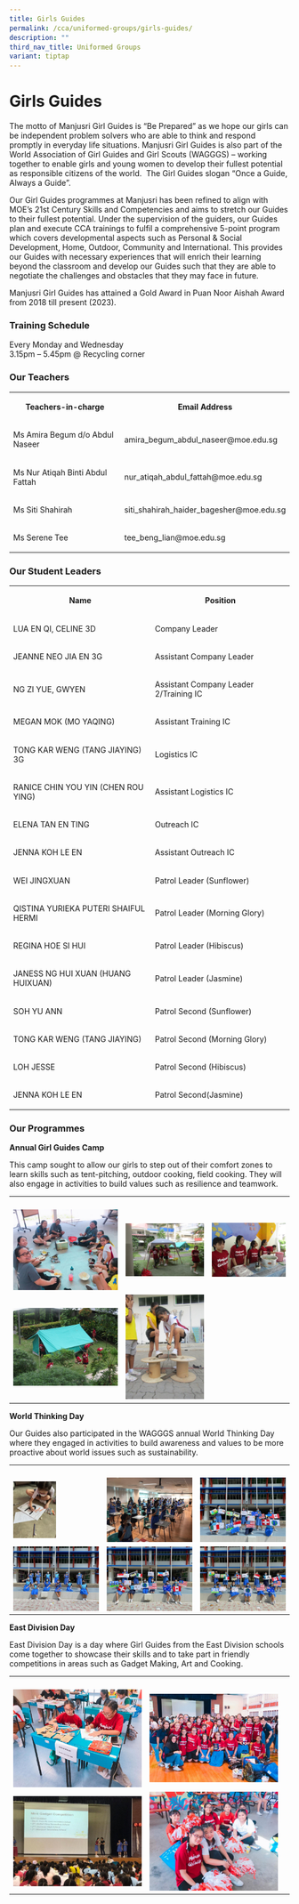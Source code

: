 ```yaml
---
title: Girls Guides
permalink: /cca/uniformed-groups/girls-guides/
description: ""
third_nav_title: Uniformed Groups
variant: tiptap
---
```

<h1><strong>Girls Guides</strong></h1>
<p>The motto of&nbsp;Manjusri Girl Guides is “Be Prepared” as we hope our
girls can be independent problem solvers who are able to think and respond
promptly in everyday life situations. Manjusri Girl Guides is also part
of the World Association of Girl Guides and Girl Scouts (WAGGGS) – working
together to enable girls and young women to develop their fullest potential
as responsible citizens of the world.&nbsp; The Girl Guides slogan “Once
a Guide, Always a Guide”.&nbsp;</p>
<p>Our Girl Guides programmes at Manjusri has been refined to align with
MOE’s 21st&nbsp;Century Skills and Competencies and aims to stretch our
Guides to their fullest potential. Under the supervision of the guiders,
our Guides plan and execute CCA trainings to fulfil a comprehensive 5-point
program which covers developmental aspects such as Personal &amp; Social
Development, Home, Outdoor, Community and International. This provides
our Guides with necessary experiences that will enrich their learning beyond
the classroom and develop our Guides such that they are able to negotiate
the challenges and obstacles that they may face in future.</p>
<p>Manjusri Girl Guides has attained a Gold Award in Puan Noor Aishah Award
from 2018 till present (2023).&nbsp;</p>
<h3><strong>Training Schedule</strong></h3>
<p>Every Monday and Wednesday
<br>3.15pm – 5.45pm @ Recycling corner</p>
<h3><strong>Our Teachers</strong></h3>
<table style="minWidth: 50px">
<colgroup>
<col>
<col>
</colgroup>
<tbody>
<tr>
<th rowspan="1" colspan="1">
<p>Teachers-in-charge</p>
</th>
<th rowspan="1" colspan="1">
<p>Email Address</p>
</th>
</tr>
<tr>
<td rowspan="1" colspan="1">
<p>Ms Amira Begum d/o Abdul Naseer</p>
</td>
<td rowspan="1" colspan="1">
<p>amira_begum_abdul_naseer@moe.edu.sg</p>
</td>
</tr>
<tr>
<td rowspan="1" colspan="1">
<p>Ms Nur Atiqah Binti Abdul Fattah</p>
</td>
<td rowspan="1" colspan="1">
<p>nur_atiqah_abdul_fattah@moe.edu.sg</p>
</td>
</tr>
<tr>
<td rowspan="1" colspan="1">
<p>Ms Siti Shahirah</p>
</td>
<td rowspan="1" colspan="1">
<p>siti_shahirah_haider_bagesher@moe.edu.sg</p>
</td>
</tr>
<tr>
<td rowspan="1" colspan="1">
<p>Ms Serene Tee</p>
</td>
<td rowspan="1" colspan="1">
<p>tee_beng_lian@moe.edu.sg</p>
</td>
</tr>
</tbody>
</table>
<h3><strong>Our Student Leaders</strong></h3>
<table style="minWidth: 50px">
<colgroup>
<col>
<col>
</colgroup>
<tbody>
<tr>
<th rowspan="1" colspan="1">
<p>Name</p>
</th>
<th rowspan="1" colspan="1">
<p>Position</p>
</th>
</tr>
<tr>
<td rowspan="1" colspan="1">
<p>LUA EN QI, CELINE 3D</p>
</td>
<td rowspan="1" colspan="1">
<p>Company Leader</p>
</td>
</tr>
<tr>
<td rowspan="1" colspan="1">
<p>JEANNE NEO JIA EN 3G</p>
</td>
<td rowspan="1" colspan="1">
<p>Assistant Company Leader</p>
</td>
</tr>
<tr>
<td rowspan="1" colspan="1">
<p>NG ZI YUE, GWYEN</p>
</td>
<td rowspan="1" colspan="1">
<p>Assistant Company Leader 2/Training IC</p>
</td>
</tr>
<tr>
<td rowspan="1" colspan="1">
<p>MEGAN MOK (MO YAQING)</p>
</td>
<td rowspan="1" colspan="1">
<p>Assistant Training IC</p>
</td>
</tr>
<tr>
<td rowspan="1" colspan="1">
<p>TONG KAR WENG (TANG JIAYING) 3G</p>
</td>
<td rowspan="1" colspan="1">
<p>Logistics IC</p>
</td>
</tr>
<tr>
<td rowspan="1" colspan="1">
<p>RANICE CHIN YOU YIN (CHEN ROU YING)</p>
</td>
<td rowspan="1" colspan="1">
<p>Assistant Logistics IC</p>
</td>
</tr>
<tr>
<td rowspan="1" colspan="1">
<p>ELENA TAN EN TING</p>
</td>
<td rowspan="1" colspan="1">
<p>Outreach IC</p>
</td>
</tr>
<tr>
<td rowspan="1" colspan="1">
<p>JENNA KOH LE EN</p>
</td>
<td rowspan="1" colspan="1">
<p>Assistant Outreach IC</p>
</td>
</tr>
<tr>
<td rowspan="1" colspan="1">
<p>WEI JINGXUAN</p>
</td>
<td rowspan="1" colspan="1">
<p>Patrol Leader (Sunflower)</p>
</td>
</tr>
<tr>
<td rowspan="1" colspan="1">
<p>QISTINA YURIEKA PUTERI SHAIFUL HERMI</p>
</td>
<td rowspan="1" colspan="1">
<p>Patrol Leader (Morning Glory)</p>
</td>
</tr>
<tr>
<td rowspan="1" colspan="1">
<p>REGINA HOE SI HUI</p>
</td>
<td rowspan="1" colspan="1">
<p>Patrol Leader (Hibiscus)</p>
</td>
</tr>
<tr>
<td rowspan="1" colspan="1">
<p>JANESS NG HUI XUAN (HUANG HUIXUAN)</p>
</td>
<td rowspan="1" colspan="1">
<p>Patrol Leader (Jasmine)</p>
</td>
</tr>
<tr>
<td rowspan="1" colspan="1">
<p>SOH YU ANN</p>
</td>
<td rowspan="1" colspan="1">
<p>Patrol Second (Sunflower)</p>
</td>
</tr>
<tr>
<td rowspan="1" colspan="1">
<p>TONG KAR WENG (TANG JIAYING)</p>
</td>
<td rowspan="1" colspan="1">
<p>Patrol Second (Morning Glory)</p>
</td>
</tr>
<tr>
<td rowspan="1" colspan="1">
<p>LOH JESSE</p>
</td>
<td rowspan="1" colspan="1">
<p>Patrol Second (Hibiscus)</p>
</td>
</tr>
<tr>
<td rowspan="1" colspan="1">
<p>JENNA KOH LE EN</p>
</td>
<td rowspan="1" colspan="1">
<p>Patrol Second(Jasmine)</p>
</td>
</tr>
</tbody>
</table>
<h3><strong>Our Programmes</strong></h3>
<p><strong>Annual Girl Guides Camp</strong>
</p>
<p>This camp sought to allow our girls to step out of their comfort zones
to learn skills such as tent-pitching, outdoor cooking, field cooking.
They will also engage in activities to build values such as resilience
and teamwork.</p>
<table style="minWidth: 75px">
<colgroup>
<col>
<col>
<col>
</colgroup>
<tbody>
<tr>
<th rowspan="1" colspan="1">
<p></p>
</th>
<th rowspan="1" colspan="1">
<p></p>
</th>
<th rowspan="1" colspan="1">
<p></p>
</th>
</tr>
<tr>
<td rowspan="1" colspan="1">
<div class="isomer-image-wrapper">
<img style="width: 100%" height="auto" width="100%" alt="" src="/images/Cca/Girls%20Guides/gg6.png">
</div>
</td>
<td rowspan="1" colspan="1">
<div class="isomer-image-wrapper">
<img style="width: 100%" height="auto" width="100%" alt="" src="/images/Cca/Girls%20Guides/gg4.png">
</div>
</td>
<td rowspan="1" colspan="1">
<div class="isomer-image-wrapper">
<img style="width: 100%" height="auto" width="100%" alt="" src="/images/Cca/Girls%20Guides/gg5.png">
</div>
</td>
</tr>
<tr>
<td rowspan="1" colspan="1">
<div class="isomer-image-wrapper">
<img style="width: 100%" height="auto" width="100%" alt="" src="/images/Cca/Girls%20Guides/Girl%20Guides.jpg">
</div>
</td>
<td rowspan="1" colspan="1">
<div class="isomer-image-wrapper">
<img style="width: 100%" height="auto" width="100%" alt="" src="/images/Cca/Girls%20Guides/gg3.jpg">
</div>
</td>
<td rowspan="1" colspan="1">
<p></p>
</td>
</tr>
</tbody>
</table>
<p><strong>World Thinking Day</strong>
</p>
<p>Our Guides also participated in the WAGGGS annual World Thinking Day where
they engaged in activities to build awareness and values to be more proactive
about world issues such as sustainability.</p>
<table style="minWidth: 75px">
<colgroup>
<col>
<col>
<col>
</colgroup>
<tbody>
<tr>
<th rowspan="1" colspan="1">
<p></p>
</th>
<th rowspan="1" colspan="1">
<p></p>
</th>
<th rowspan="1" colspan="1">
<p></p>
</th>
</tr>
<tr>
<td rowspan="1" colspan="1">
<div class="isomer-image-wrapper">
<img style="width:50%" height="auto" width="100%" src="/images/Cca/Girls%20Guides/GG%20World1.jpeg">
</div>
</td>
<td rowspan="1" colspan="1">
<div class="isomer-image-wrapper">
<img style="width: 100%" height="auto" width="100%" alt="" src="/images/Cca/Girls%20Guides/GG%20World2.jpeg">
</div>
</td>
<td rowspan="1" colspan="1">
<div class="isomer-image-wrapper">
<img style="width: 100%" height="auto" width="100%" alt="" src="/images/Cca/Girls%20Guides/GG%20World6.jpeg">
</div>
</td>
</tr>
<tr>
<td rowspan="1" colspan="1">
<div class="isomer-image-wrapper">
<img style="width: 100%" height="auto" width="100%" alt="" src="/images/Cca/Girls%20Guides/GG%20World3.jpeg">
</div>
</td>
<td rowspan="1" colspan="1">
<div class="isomer-image-wrapper">
<img style="width: 100%" height="auto" width="100%" alt="" src="/images/Cca/Girls%20Guides/GG%20World4.jpeg">
</div>
</td>
<td rowspan="1" colspan="1">
<div class="isomer-image-wrapper">
<img style="width: 100%" height="auto" width="100%" alt="" src="/images/Cca/Girls%20Guides/GG%20World5.jpeg">
</div>
</td>
</tr>
</tbody>
</table>
<p><strong>East Division Day</strong>
</p>
<p>East Division Day is a day where Girl Guides from the East Division schools
come together to showcase their skills and to take part in friendly competitions
in areas such as Gadget Making, Art and Cooking.</p>
<table style="minWidth: 75px">
<colgroup>
<col>
<col>
<col>
</colgroup>
<tbody>
<tr>
<th rowspan="1" colspan="1">
<p></p>
</th>
<th rowspan="1" colspan="1">
<p></p>
</th>
<th rowspan="1" colspan="1">
<p></p>
</th>
</tr>
<tr>
<td rowspan="1" colspan="1">
<div class="isomer-image-wrapper">
<img style="width: 100%" height="auto" width="100%" alt="" src="/images/Cca/Girls%20Guides/gg12.png">
</div>
</td>
<td rowspan="1" colspan="1">
<div class="isomer-image-wrapper">
<img style="width: 100%" height="auto" width="100%" alt="" src="/images/Cca/Girls%20Guides/gg13.png">
</div>
</td>
<td rowspan="1" colspan="1">
<p></p>
</td>
</tr>
<tr>
<td rowspan="1" colspan="1">
<div class="isomer-image-wrapper">
<img style="width: 100%" height="auto" width="100%" alt="" src="/images/Cca/Girls%20Guides/gg16.png">
</div>
</td>
<td rowspan="1" colspan="1">
<div class="isomer-image-wrapper">
<img style="width: 100%" height="auto" width="100%" alt="" src="/images/Cca/Girls%20Guides/gg17.png">
</div>
</td>
<td rowspan="1" colspan="1">
<p></p>
</td>
</tr>
</tbody>
</table>
<p></p>